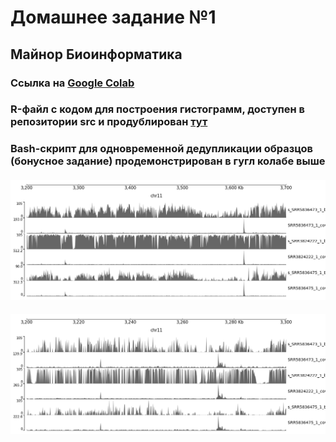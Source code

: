 # Домашнее задание №1 
## Майнор Биоинформатика
### Ссылка на [Google Colab](https://colab.research.google.com/drive/1h8O9nEpemlNGFgMil5XEJfAG4H70XmK2?usp=sharing)
### R-файл с кодом для построения гистограмм, доступен в репозитории src и продублирован [тут](https://github.com/dannygrig/hse_hw1_meth/blob/main/src/dz1_meth.R)
### Bash-скрипт для одновременной дедупликации образцов (бонусное задание) продемонстрирован в гугл колабе выше
####
#### ![Уровень метилирования и покрытия для трёх образцов](https://github.com/dannygrig/hse_hw1_meth/blob/main/images/image_cov%20(2).png)
#### ![Уровень метилирования и покрытия, масштаб меньше](https://github.com/dannygrig/hse_hw1_meth/blob/main/images/image_cov_.png)
